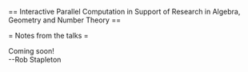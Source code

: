 == Interactive Parallel Computation in Support of Research in Algebra, Geometry and Number Theory ==

= Notes from the talks =

Coming soon!  
--Rob Stapleton
